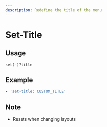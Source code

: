 ```yaml
---
description: Redefine the title of the menu
---
```


# Set-Title

## Usage

```text
set(-)?title
```

## Example

```yaml
- 'set-title: CUSTOM_TITLE'
```

## Note

* Resets when changing layouts


